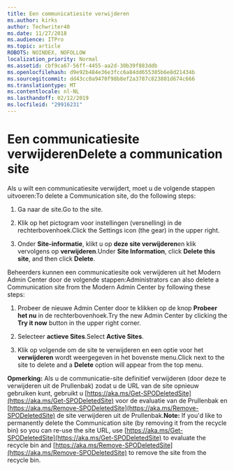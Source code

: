 ```yaml
---
title: Een communicatiesite verwijderen
ms.author: kirks
author: Techwriter40
ms.date: 11/27/2018
ms.audience: ITPro
ms.topic: article
ROBOTS: NOINDEX, NOFOLLOW
localization_priority: Normal
ms.assetid: cbf9ca67-56ff-4455-aa2d-30b39f883ddb
ms.openlocfilehash: d9e92b484e36e3fcc6a84dd655385b6e8d21434b
ms.sourcegitcommit: dd43cc0a9470f98b8ef2a3787c823801d674c666
ms.translationtype: MT
ms.contentlocale: nl-NL
ms.lasthandoff: 02/12/2019
ms.locfileid: "29916231"
---
```

# <a name="delete-a-communication-site"></a><span data-ttu-id="648e7-102">Een communicatiesite verwijderen</span><span class="sxs-lookup"><span data-stu-id="648e7-102">Delete a communication site</span></span>

<span data-ttu-id="648e7-103">Als u wilt een communicatiesite verwijdert, moet u de volgende stappen uitvoeren:</span><span class="sxs-lookup"><span data-stu-id="648e7-103">To delete a Communication site, do the following steps:</span></span> 
  
1. <span data-ttu-id="648e7-104">Ga naar de site.</span><span class="sxs-lookup"><span data-stu-id="648e7-104">Go to the site.</span></span> 
  
2. <span data-ttu-id="648e7-105">Klik op het pictogram voor instellingen (versnelling) in de rechterbovenhoek.</span><span class="sxs-lookup"><span data-stu-id="648e7-105">Click the Settings icon (the gear) in the upper right.</span></span> 
  
3. <span data-ttu-id="648e7-106">Onder **Site-informatie**, klikt u op **deze site verwijderen**en klik vervolgens op **verwijderen**.</span><span class="sxs-lookup"><span data-stu-id="648e7-106">Under **Site Information**, click **Delete this site**, and then click **Delete**.</span></span> 
  
<span data-ttu-id="648e7-107">Beheerders kunnen een communicatiesite ook verwijderen uit het Modern Admin Center door de volgende stappen:</span><span class="sxs-lookup"><span data-stu-id="648e7-107">Administrators can also delete a Communication site from the Modern Admin Center by following these steps:</span></span> 
  
1. <span data-ttu-id="648e7-108">Probeer de nieuwe Admin Center door te klikken op de knop **Probeer het nu** in de rechterbovenhoek.</span><span class="sxs-lookup"><span data-stu-id="648e7-108">Try the new Admin Center by clicking the **Try it now** button in the upper right corner.</span></span> 
  
2. <span data-ttu-id="648e7-109">Selecteer **actieve Sites**.</span><span class="sxs-lookup"><span data-stu-id="648e7-109">Select **Active Sites**.</span></span> 
  
3. <span data-ttu-id="648e7-110">Klik op volgende om de site te verwijderen en een optie voor het **verwijderen** wordt weergegeven in het bovenste menu.</span><span class="sxs-lookup"><span data-stu-id="648e7-110">Click next to the site to delete and a **Delete** option will appear from the top menu.</span></span> 
  
 <span data-ttu-id="648e7-111">**Opmerking:** Als u de communicatie-site definitief verwijderen (door deze te verwijderen uit de Prullenbak) zodat u de URL van de site opnieuw gebruiken kunt, gebruikt u [https://aka.ms/Get-SPODeletedSite](https://aka.ms/Get-SPODeletedSite) voor de evaluatie van de Prullenbak en [https://aka.ms/Remove-SPODeletedSite](https://aka.ms/Remove-SPODeletedSite) de site verwijderen uit de Prullenbak.</span><span class="sxs-lookup"><span data-stu-id="648e7-111">**Note:** If you'd like to permanently delete the Communication site (by removing it from the recycle bin) so you can re-use the site URL, use [https://aka.ms/Get-SPODeletedSite](https://aka.ms/Get-SPODeletedSite) to evaluate the recycle bin and [https://aka.ms/Remove-SPODeletedSite](https://aka.ms/Remove-SPODeletedSite) to remove the site from the recycle bin.</span></span> 
  

